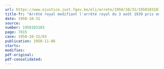 ```yaml
---
url: https://www.ejustice.just.fgov.be/eli/arrete/1950/10/31/1950103103/justel
title-fr: "Arrêté royal modifiant l'arrêté royal du 3 août 1939 pris en exécution de l'article 21 de la loi du 15 décembre 1937, relative à l'assurance en vue de la vieillesse et du décès prématuré et déterminant le montant des subsides aux associations mutualistes de retraite reconnues, modifié par l'arrêté du Régent du 4 juin 1945"
date: 1950-10-31
source:
number: 1950103103
page: 7815
case: 1950-10-31/03
publication: 1950-11-06
starts:
modifies:
pdf-original:
pdf-consolidated:
---
```


